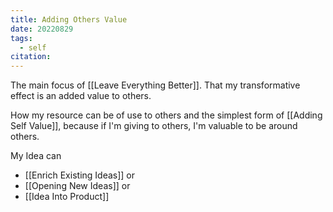 ```yaml
---
title: Adding Others Value
date: 20220829
tags:
  - self
citation:
---
```

The main focus of [[Leave Everything Better]]. That my transformative effect is an added value to others.

How my resource can be of use to others and the simplest form of [[Adding Self Value]], because if I'm giving to others, I'm valuable to be around others.

My Idea can 
- [[Enrich Existing Ideas]] or 
- [[Opening New Ideas]] or 
- [[Idea Into Product]] 